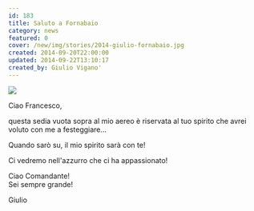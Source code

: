 ```yaml
---
id: 183
title: Saluto a Fornabaio
category: news
featured: 0
cover: /new/img/stories/2014-giulio-fornabaio.jpg
created: 2014-09-20T22:00:00
updated: 2014-09-22T13:10:17
created_by: Giulio Vigano'
---
```


<a href="images/stories/2014-giulio-fornabaio.jpg" target="_blank">
    <img class="float-start mr-3 w-[300px]" src="/new/img/stories/2014-giulio-fornabaio.jpg"/>
</a>

Ciao Francesco,

questa sedia vuota sopra al mio aereo è riservata al tuo spirito che avrei voluto con me a festeggiare...

Quando sarò su, il mio spirito sarà con te!

Ci vedremo nell'azzurro che ci ha appassionato!

Ciao Comandante!<br />
Sei sempre grande!

Giulio
